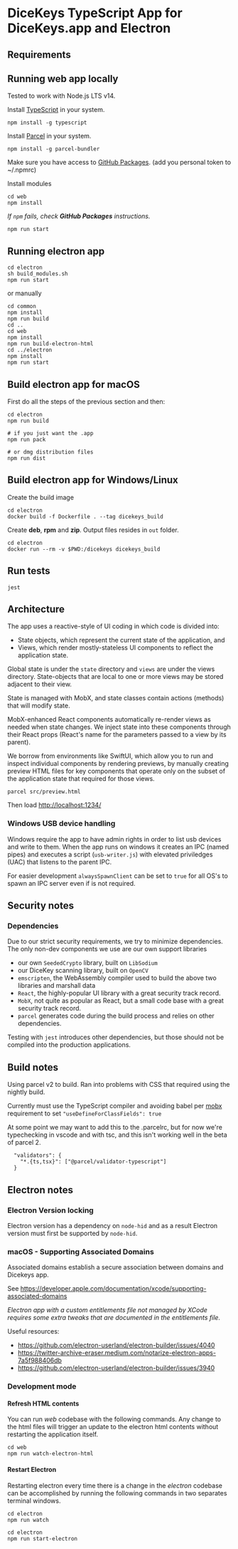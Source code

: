 # DiceKeys TypeScript App for DiceKeys.app and Electron

## Requirements

## Running web app locally
Tested to work with Node.js LTS v14.

Install [TypeScript](https://www.typescriptlang.org/download) in your system.
```
npm install -g typescript
```

Install [Parcel](https://parceljs.org/) in your system.
```
npm install -g parcel-bundler
```

Make sure you have access to [GitHub Packages](https://docs.github.com/en/packages/working-with-a-github-packages-registry/working-with-the-npm-registry#authenticating-with-a-personal-access-token).
(add you personal token to ~/.npmrc)

Install modules
```
cd web
npm install
```
_If `npm` fails, check **GitHub Packages** instructions._

```
npm run start
```

## Running electron app

```
cd electron
sh build_modules.sh
npm run start
```
or manually
```
cd common
npm install
npm run build
cd ..
cd web
npm install
npm run build-electron-html
cd ../electron
npm install
npm run start
```
## Build electron app for macOS

First do all the steps of the previous section and then:
```
cd electron
npm run build

# if you just want the .app 
npm run pack

# or dmg distribution files
npm run dist 
```

## Build electron app for Windows/Linux

Create the build image
```
cd electron
docker build -f Dockerfile . --tag dicekeys_build
```

Create **deb**, **rpm** and **zip**. Output files resides in `out` folder.
```
cd electron
docker run --rm -v $PWD:/dicekeys dicekeys_build
```


## Run tests
```
jest
```

## Architecture

The app uses a reactive-style of UI coding in which code is divided into:
  - State objects, which represent the current state of the application, and
  - Views, which render mostly-stateless UI components to reflect the application state.

Global state is under the `state` directory and `views` are under the views directory.
State-objects that are local to one or more views may be stored adjacent to their view.

State is managed with MobX, and state classes contain actions (methods) that will modify state.

MobX-enhanced React components automatically re-render views as needed when state changes.
We inject state into these components through their React props (React's name for the parameters passed to a view by its parent).

We borrow from environments like SwiftUI, which allow you to run and inspect individual components by rendering previews, by manually
creating preview HTML files for key components that operate only on the subset of the application state that required for those views.

```
parcel src/preview.html
```
Then load [http://localhost:1234/](http://localhost:1234/)


### Windows USB device handling
Windows require the app to have admin rights in order to list usb devices and write to them.
When the app runs on windows it creates an IPC (named pipes) and executes a script (`usb-writer.js`) with elevated priviledges (UAC)
that listens to the parent IPC.

For easier development `alwaysSpawnClient` can be set to `true` for all OS's to spawn an IPC server even if is not required.

## Security notes

### Dependencies

Due to our strict security requirements, we try to minimize dependencies.  The only non-dev components we use are our own support libraries
  - our own `SeededCrypto` library, built on `LibSodium`
  - our DiceKey scanning library, built on `OpenCV`
  - `emscripten`, the WebAssembly compiler used to build the above two libraries and marshall data
  - `React`, the highly-popular UI library with a great security track record.
  - `MobX`, not quite as popular as React, but a small code base with a great security track record.
  - `parcel` generates code during the build process and relies on other dependencies.
  
Testing with `jest` introduces other dependencies, but those should not be compiled into the production applications.


## Build notes

Using parcel v2 to build.  Ran into problems with CSS that required using the nightly build.


Currently must use the TypeScript compiler and avoiding babel per [mobx](https://mobx.js.org/installation.html) requirement to set `"useDefineForClassFields": true`

At some point we may want to add this to the .parcelrc, but for now we're typechecking in vscode
and with tsc, and this isn't working well in the beta of parcel 2.


```
  "validators": {
    "*.{ts,tsx}": ["@parcel/validator-typescript"]
  }
```

## Electron notes

### Electron Version locking
Electron version has a dependency on `node-hid` and as a result Electron version must first be supported by `node-hid`.

### macOS - Supporting Associated Domains
Associated domains establish a secure association between domains and Dicekeys app.

See https://developer.apple.com/documentation/xcode/supporting-associated-domains

_Electron app with a custom entitlements file not managed by XCode requires some extra tweaks that are documented in the entitlements file._

Useful resources:
- https://github.com/electron-userland/electron-builder/issues/4040
- https://twitter-archive-eraser.medium.com/notarize-electron-apps-7a5f988406db
- https://github.com/electron-userland/electron-builder/issues/3940

### Development mode
#### Refresh HTML contents

You can run _web_ codebase with the following commands. Any change to the html files will trigger an update to the electron html contents without restarting the application itself.
```
cd web
npm run watch-electron-html
```

#### Restart Electron
Restarting electron every time there is a change in the _electron_ codebase can be accomplished by running the following commands in two separates terminal windows.
```
cd electron
npm run watch
```

```
cd electron
npm run start-electron
```
